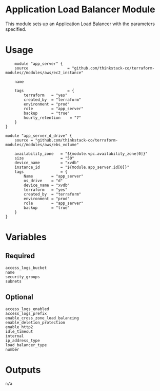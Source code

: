 Application Load Balancer Module
=================

This module sets up an Application Load Balancer with the parameters specified.


# Usage
        module "app_server" {
        source                 = "github.com/thinkstack-co/terraform-modules//modules/aws/ec2_instance"
            
        name  
        
        tags                   = {
            terraform   = "yes"
            created_by  = "terraform"
            environment = "prod"
            role        = "app_server"
            backup      = "true"
            hourly_retention    = "7"
        }
    }

    module "app_server_d_drive" {
        source = "github.com/thinkstack-co/terraform-modules//modules/aws/ebs_volume"

        availability_zone   = "${module.vpc.availability_zone[0]}"
        size                = "50"
        device_name         = "xvdb"
        instance_id         = "${module.app_server.id[0]}"
        tags                = {
            Name        = "app_server"
            os_drive    = "d"
            device_name = "xvdb"
            terraform   = "yes"
            created_by  = "terraform"
            environment = "prod"
            role        = "app_server"
            backup      = "true"
        }
    }

# Variables
## Required
    access_logs_bucket
    name
    security_groups
    subnets

## Optional
    access_logs_enabled
    access_logs_prefix
    enable_cross_zone_load_balancing
    enable_deletion_protection
    enable_http2
    idle_timeout
    internal
    ip_address_type
    load_balancer_type
    number


# Outputs
    n/a
